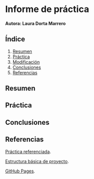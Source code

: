 # Informe de práctica
#### Autora: Laura Dorta Marrero

## Índice
1. [Resumen](#resumen)
2. [Práctica](#práctica)
3. [Modificación](#modificación)
4. [Conclusiones](#conclusiones)
5. [Referencias](#referencias)

## Resumen
<!-- qué se hace y para qu se hace -->

## Práctica
<!-- Explicar desarrollo de la prácica -->

## Conclusiones
<!-- propuestas de mejoras, con que me quedé al final -->

## Referencias

[Práctica referenciada](https://ull-esit-inf-dsi-2223.github.io/prct06-generics-solid/).

[Estructura básica de proyecto](https://ull-esit-inf-dsi-2223.github.io/typescript-theory/typescript-project-setup.html).

[GitHub Pages](https://pages.github.com/).